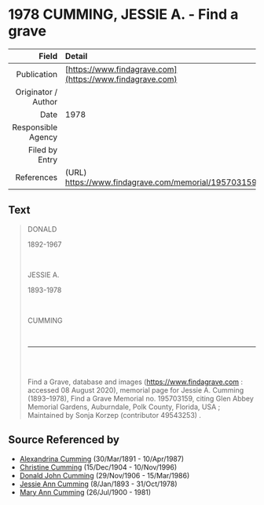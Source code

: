 ﻿---
layout: page
permalink: /sources/s11068570
---

# 1978 CUMMING, JESSIE A. - Find a grave

Field | Detail
---:|:---
Publication | [https://www.findagrave.com](https://www.findagrave.com)
Originator / Author | 
Date | 1978
Responsible Agency | 
Filed by Entry | 
References | (URL) https://www.findagrave.com/memorial/195703159

## Text

> DONALD
>
> 1892-1967
>
> <br/>
>
> JESSIE A. 
>
> 1893-1978
>
> <br/>
>
> CUMMING
>
> <br/>
>
> ---
>
> <br/>
>
> <br/>
>
> Find a Grave, database and images (https://www.findagrave.com : accessed 08 August 2020), memorial page for Jessie A. Cumming (1893–1978), Find a Grave Memorial no. 195703159, citing Glen Abbey Memorial Gardens, Auburndale, Polk County, Florida, USA ; Maintained by Sonja Korzep (contributor 49543253) .
>

## Source Referenced by

* [Alexandrina Cumming](../people/@57186713@-alexandrina-cumming-b1891-3-30-d1987-4-10.md) (30/Mar/1891 - 10/Apr/1987)
* [Christine Cumming](../people/@24328630@-christine-cumming-b1904-12-15-d1996-11-10.md) (15/Dec/1904 - 10/Nov/1996)
* [Donald John Cumming](../people/@22331378@-donald-john-cumming-b1906-11-29-d1986-3-15.md) (29/Nov/1906 - 15/Mar/1986)
* [Jessie Ann Cumming](../people/@66222886@-jessie-ann-cumming-b1893-1-8-d1978-10-31.md) (8/Jan/1893 - 31/Oct/1978)
* [Mary Ann Cumming](../people/@48241984@-mary-ann-cumming-b1900-7-26-d1981.md) (26/Jul/1900 - 1981)
